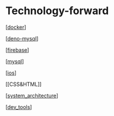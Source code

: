 # Technology-forward

[[docker]]

[[deno-mysql]]

[[firebase]]

[[mysql]]

[[ios]]

[[CSS&HTML]]

[[system_architecture]]

[[dev_tools]]

[//begin]: # "Autogenerated link references for markdown compatibility"
[docker]: docker "Docker"
[deno-mysql]: deno-mysql "Notes of deno-mysql"
[firebase]: firebase "Firebase"
[mysql]: mysql "Mysql"
[ios]: ios "IOS developing"
[system_architecture]: system_architecture "System architecture"
[dev_tools]: dev_tools "Dev tools"
[//end]: # "Autogenerated link references"